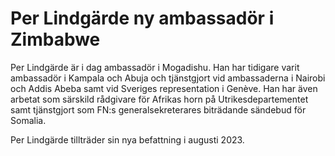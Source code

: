 # Per Lindgärde ny ambassadör i Zimbabwe

Per Lindgärde är i dag ambassadör i Mogadishu. Han har tidigare varit ambassadör i Kampala och Abuja och tjänstgjort vid ambassaderna i Nairobi och Addis Abeba samt vid Sveriges representation i Genève. Han har även arbetat som särskild rådgivare för Afrikas horn på Utrikesdepartementet samt tjänstgjort som FN:s generalsekreterares biträdande sändebud för Somalia.

Per Lindgärde tillträder sin nya befattning i augusti 2023\.
